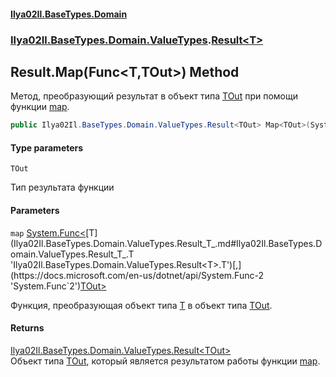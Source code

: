 #### [Ilya02Il.BaseTypes.Domain](index.md 'index')
### [Ilya02Il.BaseTypes.Domain.ValueTypes](Ilya02Il.BaseTypes.Domain.ValueTypes.md 'Ilya02Il.BaseTypes.Domain.ValueTypes').[Result&lt;T&gt;](Ilya02Il.BaseTypes.Domain.ValueTypes.Result_T_.md 'Ilya02Il.BaseTypes.Domain.ValueTypes.Result<T>')

## Result<T>.Map<TOut>(Func<T,TOut>) Method

Метод, преобразующий результат в объект типа [TOut](Ilya02Il.BaseTypes.Domain.ValueTypes.Result_T_.Map_TOut_(System.Func_T,TOut_).md#Ilya02Il.BaseTypes.Domain.ValueTypes.Result_T_.Map_TOut_(System.Func_T,TOut_).TOut 'Ilya02Il.BaseTypes.Domain.ValueTypes.Result<T>.Map<TOut>(System.Func<T,TOut>).TOut') при помощи функции [map](Ilya02Il.BaseTypes.Domain.ValueTypes.Result_T_.Map_TOut_(System.Func_T,TOut_).md#Ilya02Il.BaseTypes.Domain.ValueTypes.Result_T_.Map_TOut_(System.Func_T,TOut_).map 'Ilya02Il.BaseTypes.Domain.ValueTypes.Result<T>.Map<TOut>(System.Func<T,TOut>).map').

```csharp
public Ilya02Il.BaseTypes.Domain.ValueTypes.Result<TOut> Map<TOut>(System.Func<T,TOut> map);
```
#### Type parameters

<a name='Ilya02Il.BaseTypes.Domain.ValueTypes.Result_T_.Map_TOut_(System.Func_T,TOut_).TOut'></a>

`TOut`

Тип результата функции
#### Parameters

<a name='Ilya02Il.BaseTypes.Domain.ValueTypes.Result_T_.Map_TOut_(System.Func_T,TOut_).map'></a>

`map` [System.Func&lt;](https://docs.microsoft.com/en-us/dotnet/api/System.Func-2 'System.Func`2')[T](Ilya02Il.BaseTypes.Domain.ValueTypes.Result_T_.md#Ilya02Il.BaseTypes.Domain.ValueTypes.Result_T_.T 'Ilya02Il.BaseTypes.Domain.ValueTypes.Result<T>.T')[,](https://docs.microsoft.com/en-us/dotnet/api/System.Func-2 'System.Func`2')[TOut](Ilya02Il.BaseTypes.Domain.ValueTypes.Result_T_.Map_TOut_(System.Func_T,TOut_).md#Ilya02Il.BaseTypes.Domain.ValueTypes.Result_T_.Map_TOut_(System.Func_T,TOut_).TOut 'Ilya02Il.BaseTypes.Domain.ValueTypes.Result<T>.Map<TOut>(System.Func<T,TOut>).TOut')[&gt;](https://docs.microsoft.com/en-us/dotnet/api/System.Func-2 'System.Func`2')

Функция, преобразующая объект типа [T](Ilya02Il.BaseTypes.Domain.ValueTypes.Result_T_.md#Ilya02Il.BaseTypes.Domain.ValueTypes.Result_T_.T 'Ilya02Il.BaseTypes.Domain.ValueTypes.Result<T>.T') в объект типа [TOut](Ilya02Il.BaseTypes.Domain.ValueTypes.Result_T_.Map_TOut_(System.Func_T,TOut_).md#Ilya02Il.BaseTypes.Domain.ValueTypes.Result_T_.Map_TOut_(System.Func_T,TOut_).TOut 'Ilya02Il.BaseTypes.Domain.ValueTypes.Result<T>.Map<TOut>(System.Func<T,TOut>).TOut').

#### Returns
[Ilya02Il.BaseTypes.Domain.ValueTypes.Result&lt;](Ilya02Il.BaseTypes.Domain.ValueTypes.Result_T_.md 'Ilya02Il.BaseTypes.Domain.ValueTypes.Result<T>')[TOut](Ilya02Il.BaseTypes.Domain.ValueTypes.Result_T_.Map_TOut_(System.Func_T,TOut_).md#Ilya02Il.BaseTypes.Domain.ValueTypes.Result_T_.Map_TOut_(System.Func_T,TOut_).TOut 'Ilya02Il.BaseTypes.Domain.ValueTypes.Result<T>.Map<TOut>(System.Func<T,TOut>).TOut')[&gt;](Ilya02Il.BaseTypes.Domain.ValueTypes.Result_T_.md 'Ilya02Il.BaseTypes.Domain.ValueTypes.Result<T>')  
Объект типа [TOut](Ilya02Il.BaseTypes.Domain.ValueTypes.Result_T_.Map_TOut_(System.Func_T,TOut_).md#Ilya02Il.BaseTypes.Domain.ValueTypes.Result_T_.Map_TOut_(System.Func_T,TOut_).TOut 'Ilya02Il.BaseTypes.Domain.ValueTypes.Result<T>.Map<TOut>(System.Func<T,TOut>).TOut'), который является результатом работы функции [map](Ilya02Il.BaseTypes.Domain.ValueTypes.Result_T_.Map_TOut_(System.Func_T,TOut_).md#Ilya02Il.BaseTypes.Domain.ValueTypes.Result_T_.Map_TOut_(System.Func_T,TOut_).map 'Ilya02Il.BaseTypes.Domain.ValueTypes.Result<T>.Map<TOut>(System.Func<T,TOut>).map').